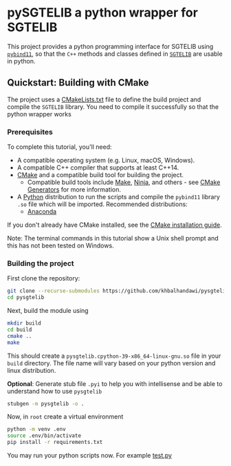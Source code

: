 # pySGTELIB a python wrapper for SGTELIB

This project provides a python programming interface for SGTELIB using [`pybind11`](https://pybind11.readthedocs.io/en/stable/index.html), so that the `C++` methods and classes defined in [`SGTELIB`](SGTELIB) are usable in python.

## Quickstart: Building with CMake

The project uses a [CMakeLists.txt](CMakeLists.txt) file to define the build project and compile the `SGTELIB` library. You need to compile it successfully so that the python wrapper works

### Prerequisites

To complete this tutorial, you'll need:

*   A compatible operating system (e.g. Linux, macOS, Windows).
*   A compatible C++ compiler that supports at least C++14.
*   [CMake](https://cmake.org/) and a compatible build tool for building the
    project.
    *   Compatible build tools include
        [Make](https://www.gnu.org/software/make/),
        [Ninja](https://ninja-build.org/), and others - see
        [CMake Generators](https://cmake.org/cmake/help/latest/manual/cmake-generators.7.html)
        for more information.
* A [Python](https://www.python.org/) distribution to run the scripts and compile the `pybind11` library `.so` file which will be imported. Recommended distributions:
    * [Anaconda](https://www.anaconda.com/)

If you don't already have CMake installed, see the
[CMake installation guide](https://cmake.org/install).

Note: The terminal commands in this tutorial show a Unix shell prompt and this has not been tested on Windows.

### Building the project

First clone the repository:

```bash
git clone --recurse-submodules https://github.com/khbalhandawi/pysgtelib.git
cd pysgtelib
```

Next, build the module using

```bash
mkdir build
cd build
cmake ..
make
```

This should create a `pysgtelib.cpython-39-x86_64-linux-gnu.so` file in your `build` directory. The file name will vary based on your python version and linux distribution.

**Optional**: Generate stub file `.pyi` to help you with intellisense and be able to understand how to use `pysgtelib`

```bash
stubgen -m pysgtelib -o .
```

Now, in `root` create a virtual environment

```bash
python -m venv .env
source .env/bin/activate
pip install -r requirements.txt
```

You may run your python scripts now. For example [test.py](test.py)